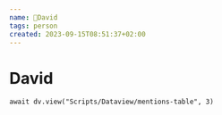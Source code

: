 ```yaml
---
name: 👤David
tags: person
created: 2023-09-15T08:51:37+02:00
---
```

# David



```dataviewjs
await dv.view("Scripts/Dataview/mentions-table", 3)
```

